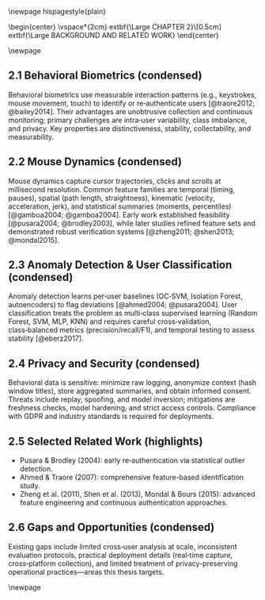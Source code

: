 \newpage
	hispagestyle{plain}

\begin{center}
\vspace*{2cm}
	extbf{\Large CHAPTER 2}\\[0.5cm]
	extbf{\Large BACKGROUND AND RELATED WORK}
\end{center}

\newpage

## 2.1 Behavioral Biometrics (condensed)

Behavioral biometrics use measurable interaction patterns (e.g., keystrokes, mouse movement, touch) to identify or re‑authenticate users [@traore2012; @bailey2014]. Their advantages are unobtrusive collection and continuous monitoring; primary challenges are intra‑user variability, class imbalance, and privacy. Key properties are distinctiveness, stability, collectability, and measurability.

## 2.2 Mouse Dynamics (condensed)

Mouse dynamics capture cursor trajectories, clicks and scrolls at millisecond resolution. Common feature families are temporal (timing, pauses), spatial (path length, straightness), kinematic (velocity, acceleration, jerk), and statistical summaries (moments, percentiles) [@gamboa2004; @gamboa2004]. Early work established feasibility [@pusara2004; @brodley2003], while later studies refined feature sets and demonstrated robust verification systems [@zheng2011; @shen2013; @mondal2015].

## 2.3 Anomaly Detection & User Classification (condensed)

Anomaly detection learns per‑user baselines (OC‑SVM, Isolation Forest, autoencoders) to flag deviations [@ahmed2004; @pusara2004]. User classification treats the problem as multi‑class supervised learning (Random Forest, SVM, MLP, KNN) and requires careful cross‑validation, class‑balanced metrics (precision/recall/F1), and temporal testing to assess stability [@eberz2017].

## 2.4 Privacy and Security (condensed)

Behavioral data is sensitive: minimize raw logging, anonymize context (hash window titles), store aggregated summaries, and obtain informed consent. Threats include replay, spoofing, and model inversion; mitigations are freshness checks, model hardening, and strict access controls. Compliance with GDPR and industry standards is required for deployments.

## 2.5 Selected Related Work (highlights)

- Pusara & Brodley (2004): early re‑authentication via statistical outlier detection.
- Ahmed & Traore (2007): comprehensive feature-based identification study.
- Zheng et al. (2011), Shen et al. (2013), Mondal & Bours (2015): advanced feature engineering and continuous authentication approaches.

## 2.6 Gaps and Opportunities (condensed)

Existing gaps include limited cross‑user analysis at scale, inconsistent evaluation protocols, practical deployment details (real‑time capture, cross‑platform collection), and limited treatment of privacy-preserving operational practices—areas this thesis targets.

\newpage
